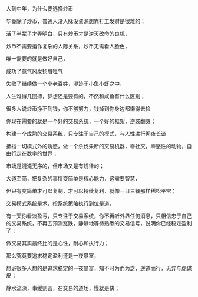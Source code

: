人到中年，为什么要选择炒币

毕竟除了炒币，普通人没人脉没资源想靠打工发财是很难的；

活了半辈子才弄明白，只有炒币才是逆天改命的良机，

炒币不需要运作复杂的人际关系，炒币无需看人脸色，

唯一需要的就是做好自己，

成功了意气风发扬眉吐气

失败了继续做一个小老百姓，混迹于小鱼小虾之中，

人生难得几回搏，梦想还是要有的，不然和咸鱼有什么区别；

很多人说炒币挣不到钱，你不够努力，钱掉到你身边都懒得去捡

你现在需要的就是一个好的交易系统，一个好的框架，逆袭翻身；

构建一个成熟的交易系统，只专注于自己的模式，与人性进行彻夜长谈

抵挡一切模式外的诱惑，做一个杀伐果断的交易机器，零社交，零感性的动物，自由行走在数字的世界；

市场是混沌无序的，但市场又是有规律的；

大道至简，把复杂的事情变简单是核心能力，这需要智慧，

但只有变简单才可以复制，才可以持续复利，就像一日三餐那样稀松平常；

交易模式系统是术，按系统策略执行到位是道，

有一天你看淡盈亏，只专注于交易系统，你不再听外界任何消息，只相信忠于自己的交易系统，不再去预测涨跌，静静地等待熟悉的交易信号，说明你已经稳定盈利了；

做交易其实最终比的是心性，耐心和执行力；

那么究竟要追求稳定盈利还是一夜暴富，

想必很多人想的是追求稳定的一夜暴富，知不可为而为之，逆道而行，无异与虎谋皮；

静水流深，事缓则圆，在交易的道场，慢就是快；
